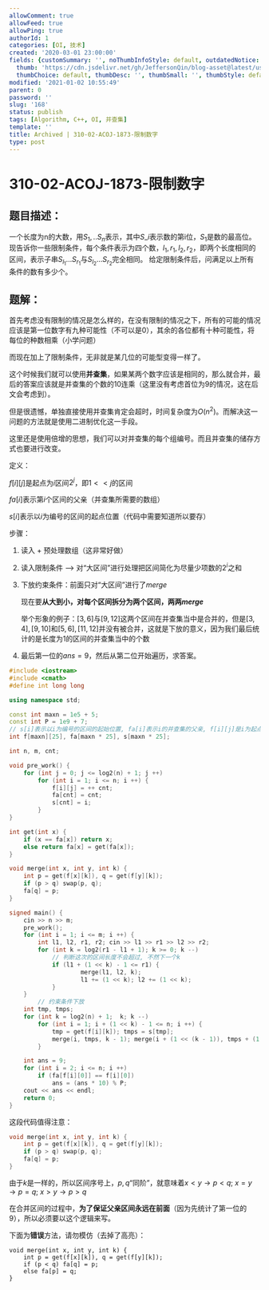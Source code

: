 ```yaml
---
allowComment: true
allowFeed: true
allowPing: true
authorId: 1
categories: [OI, 技术]
created: '2020-03-01 23:00:00'
fields: {customSummary: '', noThumbInfoStyle: default, outdatedNotice: 'no', reprint: standard,
  thumb: 'https://cdn.jsdelivr.net/gh/JeffersonQin/blog-asset@latest/usr/uploads/bg/oi_bg.png',
  thumbChoice: default, thumbDesc: '', thumbSmall: '', thumbStyle: default}
modified: '2021-01-02 10:55:49'
parent: 0
password: ''
slug: '168'
status: publish
tags: [Algorithm, C++, OI, 并查集]
template: ''
title: Archived | 310-02-ACOJ-1873-限制数字
type: post
---
```

# 310-02-ACOJ-1873-限制数字

## 题目描述：

一个长度为n的大数，用$S_1,..S_n$表示，其中$S\_i$表示数的第i位，$S_1$是数的最高位。
现告诉你一些限制条件，每个条件表示为四个数，$l_1,r_1,l_2,r_2$，即两个长度相同的区间，表示子串$S_{l_1} … S_{r_1}$与$S_{l_2} … S_{r_2}$完全相同。
给定限制条件后，问满足以上所有条件的数有多少个。

<!--more-->

## 题解：

首先考虑没有限制的情况是怎么样的，在没有限制的情况之下，所有的可能的情况应该是第一位数字有九种可能性（不可以是0），其余的各位都有十种可能性，将每位的种数相乘（小学问题）

而现在加上了限制条件，无非就是某几位的可能型变得一样了。

这个时候我们就可以使用**并查集**，如果某两个数字应该是相同的，那么就合并，最后的答案应该就是并查集的个数的$10$连乘（这里没有考虑首位为$9$的情况，这在后文会考虑到）。

但是很遗憾，单独直接使用并查集肯定会超时，时间复杂度为$O(n^2)$。而解决这一问题的方法就是使用二进制优化这一手段。

这里还是使用倍增的思想，我们可以对并查集的每个组编号。而且并查集的储存方式也要进行改变。

定义：

$f[i][j]$是起点为$i$区间$2^j$，即$1<<j$的区间

$fa[i]$表示第$i$个区间的父亲（并查集所需要的数组）

$s[i]$表示以$i$为编号的区间的起点位置（代码中需要知道所以要存）

步骤：

1. 读入 + 预处理数组（这非常好做）
2. 读入限制条件 —> 对“大区间”进行处理把区间简化为尽量少项数的$2^i$之和
3. 下放约束条件：前面只对“大区间”进行了$merge$
   
   现在要**从大到小，对每个区间拆分为两个区间，两两$merge$**
   
   举个形象的例子：$[3,6]$与$[9,12]$这两个区间在并查集当中是合并的，但是$[3,4],[9,10]$和$[5,6],[11,12]$并没有被合并，这就是下放的意义，因为我们最后统计的是长度为$1$的区间的并查集当中的个数
4. 最后第一位的$ans=9$，然后从第二位开始遍历，求答案。

```c++
#include <iostream>
#include <cmath>
#define int long long

using namespace std;

const int maxn = 1e5 + 5;
const int P = 1e9 + 7;
// s[i]表示以i为编号的区间的起始位置, fa[i]表示i的并查集的父亲, f[i][j]是i为起点1<<j为长度的区间的编号
int f[maxn][25], fa[maxn * 25], s[maxn * 25];

int n, m, cnt;

void pre_work() {
	for (int j = 0; j <= log2(n) + 1; j ++)
		for (int i = 1; i <= n; i ++) {
			f[i][j] = ++ cnt;
			fa[cnt] = cnt;
			s[cnt] = i;
		}
}

int get(int x) {
	if (x == fa[x]) return x;
	else return fa[x] = get(fa[x]);
}

void merge(int x, int y, int k) {
	int p = get(f[x][k]), q = get(f[y][k]);
	if (p > q) swap(p, q);
	fa[q] = p;
}

signed main() {
	cin >> n >> m;
	pre_work();
	for (int i = 1; i <= m; i ++) {
		int l1, l2, r1, r2; cin >> l1 >> r1 >> l2 >> r2;
		for (int k = log2(r1 - l1 + 1); k >= 0; k --)
			// 判断这次的区间长度不会超过, 不然下一个k
			if (l1 + (1 << k) - 1 <= r1) {
					merge(l1, l2, k);
					l1 += (1 << k); l2 += (1 << k);
			}
	}
		// 约束条件下放
	int tmp, tmps;
	for (int k = log2(n) + 1;  k; k --)
		for (int i = 1; i + (1 << k) - 1 <= n; i ++) {
			tmp = get(f[i][k]); tmps = s[tmp];
			merge(i, tmps, k - 1); merge(i + (1 << (k - 1)), tmps + (1 << (k - 1)), k - 1);
		}

	int ans = 9;
	for (int i = 2; i <= n; i ++)
		if (fa[f[i][0]] == f[i][0])
			ans = (ans * 10) % P;
	cout << ans << endl;
	return 0;
}
```

这段代码值得注意：

```c++
void merge(int x, int y, int k) {
	int p = get(f[x][k]), q = get(f[y][k]);
	if (p > q) swap(p, q);
	fa[q] = p;
}
```

由于$k$是一样的，所以区间序号上，$p,q$“同阶”，就意味着$x<y\rightarrow p<q;~x=y \rightarrow p=q;~x > y \rightarrow p > q$

在合并区间的过程中，**为了保证父亲区间永远在前面**（因为先统计了第一位的$9$），所以必须要以这个逻辑来写。

下面为**错误**方法，请勿模仿（去掉了高亮）：

```
void merge(int x, int y, int k) {
	int p = get(f[x][k]), q = get(f[y][k]);
	if (p < q) fa[q] = p;
	else fa[p] = q;
}
```

